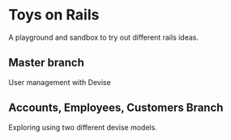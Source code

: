 # Toys on Rails

A playground and sandbox to try out different rails ideas.

## Master branch

User management with Devise

## Accounts, Employees, Customers Branch

Exploring using two different devise models.
